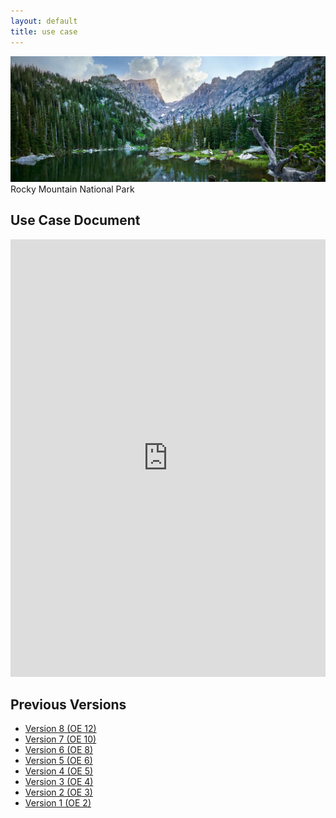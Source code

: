 ```yaml
---
layout: default
title: use case
---
```


![Project Photo](images/rockyMountainNationalPark.jpg)
Rocky Mountain National Park
## Use Case Document
<iframe src="https://docs.google.com/document/d/e/2PACX-1vShIHzuOGKGZ-7qgMrZLl1RATqS67R1QSVCfVNFhN6FciwuOZMYYJFdvC1Abc_Y0w/pub?embedded=true" style="width: 100%;height: 700px;border: none;"></iframe>

## Previous Versions

- [Version 8 (OE 12)](files/OE12_WhenToGoWhere_UseCase_Redline.docx)
- [Version 7 (OE 10)](files/OE10_WhenToGoWhere_UseCase_Clean.docx)
- [Version 6 (OE 8)](files/OE8_WhenToGoWhere_UseCase_Clean.docx)
- [Version 5 (OE 6)](files/OE6_WhenToGoWhere_UseCase_Clean.docx)
- [Version 4 (OE 5)](files/OE5_WhenToGoWhere_UseCase_Clean.docx)
- [Version 3 (OE 4)](files/OE4_WhenToGoWhere_UseCase_Clean.docx)
- [Version 2 (OE 3)](files/OE_3_WhenToGoWhere_UseCase.docx)
- [Version 1 (OE 2)](files/OE_2_BenRodgers_UseCase.docx)
